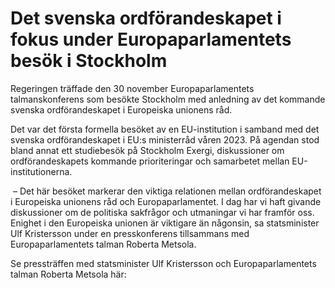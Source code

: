 # Det svenska ordförandeskapet i fokus under Europaparlamentets besök i Stockholm

Regeringen träffade den 30 november Europaparlamentets talmanskonferens som besökte Stockholm med anledning av det kommande svenska ordförandeskapet i Europeiska unionens råd.

Det var det första formella besöket av en EU-institution i samband med det svenska ordförandeskapet i EU:s ministerråd våren 2023. På agendan stod bland annat ett studiebesök på Stockholm Exergi, diskussioner om ordförandeskapets kommande prioriteringar och samarbetet mellan EU-institutionerna.

 – Det här besöket markerar den viktiga relationen mellan ordförandeskapet i Europeiska unionens råd och Europaparlamentet. I dag har vi haft givande diskussioner om de politiska sakfrågor och utmaningar vi har framför oss. Enighet i den Europeiska unionen är viktigare än någonsin, sa statsminister Ulf Kristersson under en presskonferens tillsammans med Europaparlamentets talman Roberta Metsola.

Se pressträffen med statsminister Ulf Kristersson och Europaparlamentets talman Roberta Metsola här:
